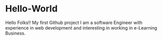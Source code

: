 # Hello-World
Hello Folks!! My first Github project
I am a software Engineer with experience in web development and interesting in working in e-Learning Business.
